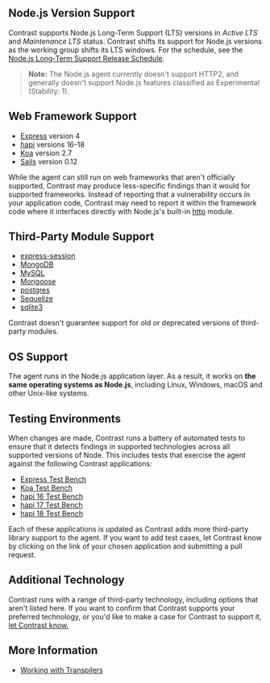 <!--
title: "Supported Technologies"
description: "List of supported technologies"
tags: "installation Node agent frameworks support troubleshooting nodejs javascript modules"
-->

## Node.js Version Support

Contrast supports Node.js Long-Term Support (LTS) versions in *Active LTS* and *Maintenance LTS* status. Contrast shifts its support for Node.js versions as the working group shifts its LTS windows. For the schedule, see the [Node.js Long-Term Support Release Schedule](https://github.com/nodejs/LTS).

> **Note:** The Node.js agent currently doesn't support HTTP2, and generally doesn't support Node.js features classified as Experimental (Stability: 1).

## Web Framework Support

* [Express](http://expressjs.com) version 4
* [hapi](https://www.npmjs.com/package/hapi) versions 16-18
* [Koa](https://koajs.com/) version 2.7
* [Sails](http://sailsjs.org/) version 0.12

While the agent can still run on web frameworks that aren't officially supported, Contrast may produce less-specific findings than it would for supported frameworks. Instead of reporting that a vulnerability occurs in your application code, Contrast may need to report it within the framework code where it interfaces directly with Node.js's built-in [http](https://nodejs.org/api/http.html) module.


## Third-Party Module Support

* [express-session](https://github.com/expressjs/session)
* [MongoDB](https://docs.mongodb.org/ecosystem/drivers/node-js/)
* [MySQL](https://www.npmjs.com/package/mysql)
* [Mongoose](https://mongoosejs.com)
* [postgres](https://www.npmjs.com/package/pg)
* [Sequelize](http://docs.sequelizejs.com/)
* [sqlite3](https://www.npmjs.com/package/sqlite3)

Contrast doesn't guarantee support for old or deprecated versions of third-party modules.

## OS Support

The agent runs in the Node.js application layer. As a result, it works on **the same operating systems as Node.js**, including Linux, Windows, macOS and other Unix-like systems.

## Testing Environments

When changes are made, Contrast runs a battery of automated tests to ensure that it detects findings in supported technologies across all supported versions of Node. This includes tests that exercise the agent against the following Contrast applications: 

* [Express Test Bench](https://github.com/Contrast-Security-OSS/NodeTestBench)
* [Koa Test Bench](https://github.com/contrast-security-oss/KoaTestBench)
* [hapi 16 Test Bench](https://github.com/Contrast-Security-OSS/Hapi16TestBench)
* [hapi 17 Test Bench](https://github.com/Contrast-Security-OSS/HapiTestBench/tree/hapi17)
* [hapi 18 Test Bench](https://github.com/Contrast-Security-OSS/HapiTestBench/tree/hapi18)

Each of these applications is updated as Contrast adds more third-party library support to the agent. If you want to add test cases, let Contrast know by clicking on the link of your chosen application and submitting a pull request.

## Additional Technology

Contrast runs with a range of third-party technology, including options that aren't listed here. If you want to confirm that Contrast supports your preferred technology, or you'd like to make a case for Contrast to support it, [let Contrast know.](mailto:bugs@contrastsecurity.com)


## More Information

* [Working with Transpilers](installation-node.html#transpiler)
